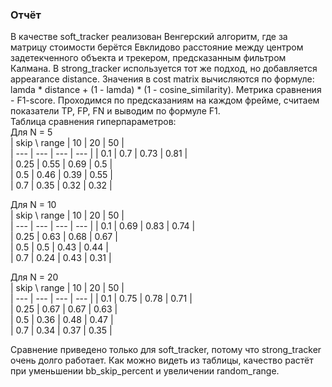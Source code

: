 ### Отчёт

В качестве soft_tracker реализован Венгерский алгоритм, где за матрицу стоимости берётся Евклидово расстояние между центром задетекченного объекта и трекером, предсказанным фильтром Калмана. В strong_tracker используется тот же подход, но добавляется appearance distance. Значения в cost matrix вычисляются по формуле: lamda * distance + (1 - lamda) * (1 - cosine_similarity). Метрика сравнения - F1-score. Проходимся по предсказаниям на каждом фрейме, считаем показатели TP, FP, FN и выводим по формуле F1.   
Таблица сравнения гиперпараметров:  
Для N = 5   
| skip \ range | 10 | 20 | 50 |  
| --- | --- | --- | --- |
| 0.1 | 0.7	| 0.73 | 0.81 |  
| 0.25 | 0.55 |	0.69 | 0.5 |  
| 0.5 | 0.46 | 0.39 | 0.55 |  
| 0.7 | 0.35 | 0.32 | 0.32 |  

Для N = 10  
| skip \ range | 10 | 20 | 50 |  
| --- | --- | --- | --- |
| 0.1 | 0.69 | 0.83 | 0.74 |  
| 0.25 | 0.63 | 0.68 | 0.67 |  
| 0.5 | 0.5 | 0.43 | 0.44 |  
| 0.7 | 0.24 | 0.43 | 0.31 |  

Для N = 20  
| skip \ range | 10 | 20 | 50 |  
| --- | --- | --- | --- |
| 0.1 | 0.75 | 0.78 | 0.71 |  
| 0.25 | 0.67 |	0.67 | 0.63 |  
| 0.5 |	0.36 | 0.48 | 0.47 |  
| 0.7 | 0.34 | 0.37 | 0.35 |  

Сравнение приведено только для soft_tracker, потому что strong_tracker очень долго работает. Как можно видеть из таблицы, качество растёт при уменьшении bb_skip_percent и увеличении random_range.
